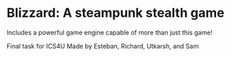 # Blizzard: A steampunk stealth game

Includes a powerful game engine capable of more than just this game!

Final task for ICS4U
Made by Esteban, Richard, Utkarsh, and Sam
